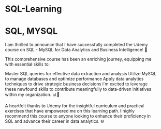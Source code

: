 # SQL-Learning
# SQL, MYSQL
I am thrilled to announce that I have successfully completed the Udemy course on SQL - MySQL for Data Analytics and Business Intelligence! 🚀

This comprehensive course has been an enriching journey, equipping me with essential skills to:

Master SQL queries for effective data extraction and analysis
Utilize MySQL to manage databases and optimize performance
Apply data analytics techniques to drive strategic business decisions
I'm excited to leverage these newfound skills to contribute meaningfully to data-driven initiatives within my organization. 📊💼

A heartfelt thanks to Udemy for the insightful curriculum and practical exercises that have empowered me on this learning path. I highly recommend this course to anyone looking to enhance their proficiency in SQL and advance their career in data analytics. 🌐
